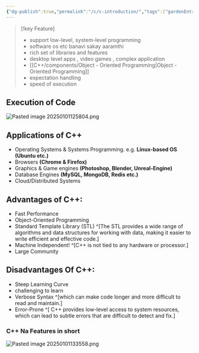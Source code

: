 ```yaml
---
{"dg-publish":true,"permalink":"/c/c-introduction/","tags":["gardenEntry"],"noteIcon":"","created":"2025-01-01T12:33:43.367+05:30"}
---
```




>[!key Feature]
> - support low-level, system-level programming
> - software os etc banavi sakay aaramthi
> - rich set of libraries and features
> - desktop level apps , video games , complex application 
> - [[C++/components/Object - Oriented Programming\|Object - Oriented Programming]]
> - expectation handling
> - speed of execution

## Execution of Code 
![Pasted image 20250101125804.png](/img/user/C++/components/Pasted%20image%2020250101125804.png) 

## Applications of C++
- Operating Systems & Systems Programming. e.g. __Linux-based OS (Ubuntu etc.)__
- Browsers __(Chrome & Firefox)__
- Graphics & Game engines __(Photoshop, Blender, Unreal-Engine)__
- Database Engines __(MySQL, MongoDB, Redis etc.)__
- Cloud/Distributed Systems

## Advantages of C++:
- Fast Performance
- Object-Oriented Programming
- Standard Template Library (STL) ^[The STL provides a wide range of algorithms and data structures for working with data, making it easier to write efficient and effective code.]
- Machine Independent! ^[C++ is not tied to any hardware or processor.]
- Large Community

## Disadvantages Of C++:
- Steep Learning Curve
- challenging to learn
- Verbose Syntax ^[which can make code longer and more difficult to read and maintain.]
- Error-Prone ^[ C++ provides low-level access to system resources, which can lead to subtle errors that are difficult to detect and fix.]

### C++ Na Features in short
![Pasted image 20250101133558.png](/img/user/C++/components/Pasted%20image%2020250101133558.png)